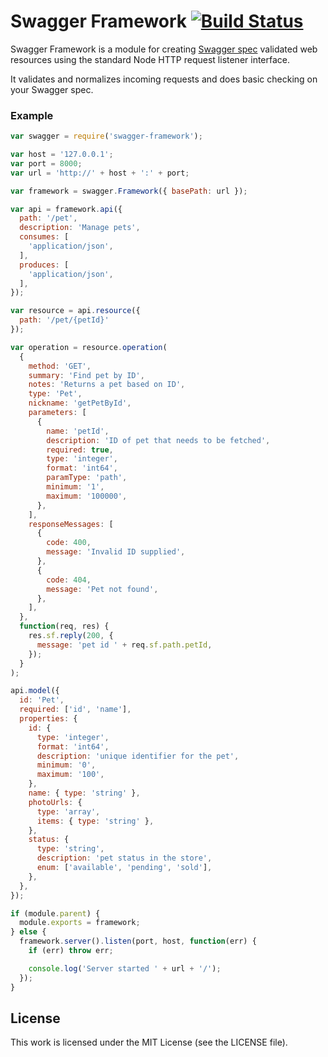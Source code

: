 # Swagger Framework [![Build Status](https://travis-ci.org/silas/swagger-framework.png?branch=master)](https://travis-ci.org/silas/swagger-framework)

Swagger Framework is a module for creating [Swagger spec][spec] validated web
resources using the standard Node HTTP request listener interface.

It validates and normalizes incoming requests and does basic checking on your
Swagger spec.

### Example

``` javascript
var swagger = require('swagger-framework');

var host = '127.0.0.1';
var port = 8000;
var url = 'http://' + host + ':' + port;

var framework = swagger.Framework({ basePath: url });

var api = framework.api({
  path: '/pet',
  description: 'Manage pets',
  consumes: [
    'application/json',
  ],
  produces: [
    'application/json',
  ],
});

var resource = api.resource({
  path: '/pet/{petId}'
});

var operation = resource.operation(
  {
    method: 'GET',
    summary: 'Find pet by ID',
    notes: 'Returns a pet based on ID',
    type: 'Pet',
    nickname: 'getPetById',
    parameters: [
      {
        name: 'petId',
        description: 'ID of pet that needs to be fetched',
        required: true,
        type: 'integer',
        format: 'int64',
        paramType: 'path',
        minimum: '1',
        maximum: '100000',
      },
    ],
    responseMessages: [
      {
        code: 400,
        message: 'Invalid ID supplied',
      },
      {
        code: 404,
        message: 'Pet not found',
      },
    ],
  },
  function(req, res) {
    res.sf.reply(200, {
      message: 'pet id ' + req.sf.path.petId,
    });
  }
);

api.model({
  id: 'Pet',
  required: ['id', 'name'],
  properties: {
    id: {
      type: 'integer',
      format: 'int64',
      description: 'unique identifier for the pet',
      minimum: '0',
      maximum: '100',
    },
    name: { type: 'string' },
    photoUrls: {
      type: 'array',
      items: { type: 'string' },
    },
    status: {
      type: 'string',
      description: 'pet status in the store',
      enum: ['available', 'pending', 'sold'],
    },
  },
});

if (module.parent) {
  module.exports = framework;
} else {
  framework.server().listen(port, host, function(err) {
    if (err) throw err;

    console.log('Server started ' + url + '/');
  });
}
```

## License

This work is licensed under the MIT License (see the LICENSE file).

[spec]: https://github.com/wordnik/swagger-spec/blob/master/versions/1.2.md#readme
